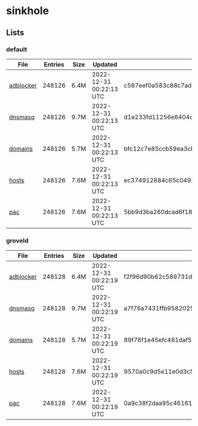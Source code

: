 # sinkhole

## Lists

### default

|File|Entries|Size|Updated|Hash|
|-|-|-|-|-|
|[adblocker](https://raw.githubusercontent.com/groveld/sinkhole/lists/default/adblocker.txt)|248126|6.4M|2022-12-31 00:22:13 UTC|c587eef0a583c88c7ad2c97b4d4c20c2f360439167bb5fd1a86800f59adfb4d3|
|[dnsmasq](https://raw.githubusercontent.com/groveld/sinkhole/lists/default/dnsmasq.txt)|248126|9.7M|2022-12-31 00:22:13 UTC|d1e233fd11256e6404dede8d9ec64828265aea5cd5d692c9a9c6a120c124c57f|
|[domains](https://raw.githubusercontent.com/groveld/sinkhole/lists/default/domains.txt)|248126|5.7M|2022-12-31 00:22:13 UTC|bfc12c7e85ccb59ea3cb1946aca4a65d79eac0a6cf51953dfa28821d5da7ad4c|
|[hosts](https://raw.githubusercontent.com/groveld/sinkhole/lists/default/hosts.txt)|248126|7.6M|2022-12-31 00:22:13 UTC|ec374912884c65c049200651012fc11ea0b51b5a276fa2c968bc84f45733cc1d|
|[pac](https://raw.githubusercontent.com/groveld/sinkhole/lists/default/pac.txt)|248126|7.6M|2022-12-31 00:22:13 UTC|5bb9d3ba260dcad6f184ecc8f67c418cec97c25ff92648011d02199778e64901|

### groveld

|File|Entries|Size|Updated|Hash|
|-|-|-|-|-|
|[adblocker](https://raw.githubusercontent.com/groveld/sinkhole/lists/groveld/adblocker.txt)|248128|6.4M|2022-12-31 00:22:19 UTC|f2f96d90b62c589731d0a42c7edca8d21294ce34d686c009a96e2dd245842272|
|[dnsmasq](https://raw.githubusercontent.com/groveld/sinkhole/lists/groveld/dnsmasq.txt)|248128|9.7M|2022-12-31 00:22:19 UTC|a7f76a7431ffb9582025760be51043ebc87f7b6219d7f62fea59e48533741a08|
|[domains](https://raw.githubusercontent.com/groveld/sinkhole/lists/groveld/domains.txt)|248128|5.7M|2022-12-31 00:22:19 UTC|89f76f1e45efc481daf5c3ef06cdd2d8402dceecc8b874cbb1b531560b068dd2|
|[hosts](https://raw.githubusercontent.com/groveld/sinkhole/lists/groveld/hosts.txt)|248128|7.6M|2022-12-31 00:22:19 UTC|9570a0c9d5e11e0d3c58aa90e4dc5672fdeb7b2c4f1c6cb75017e5bddf34aa97|
|[pac](https://raw.githubusercontent.com/groveld/sinkhole/lists/groveld/pac.txt)|248128|7.6M|2022-12-31 00:22:19 UTC|0a9c38f2daa95c46161ceab9483f08e0cffa86d73771dc48d0d4971dfbd2eab4|
